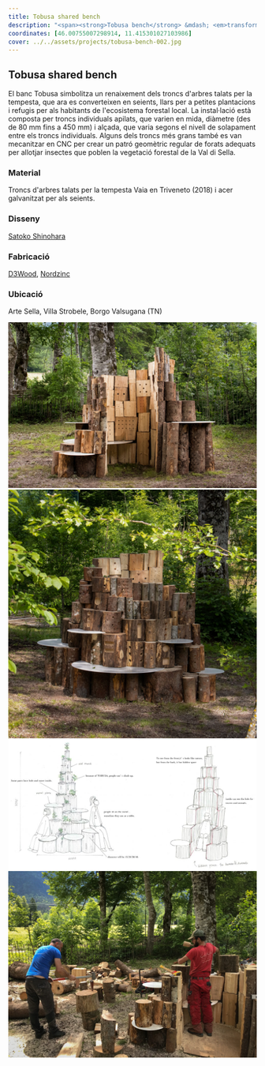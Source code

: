 ```yaml
---
title: Tobusa shared bench
description: "<span><strong>Tobusa bench</strong> &mdash; <em>transforma restes de troncs d'arbres en seients i refugis per a la fauna, apilant-los amb forats mecanitzats per a insectes.</em></span>"
coordinates: [46.00755007298914, 11.415301027103986]
cover: ../../assets/projects/tobusa-bench-002.jpg
---
```


## Tobusa shared bench

El banc Tobusa simbolitza un renaixement dels troncs d'arbres talats per la
tempesta, que ara es converteixen en seients, llars per a petites plantacions i
refugis per als habitants de l'ecosistema forestal local. La instal·lació està
composta per troncs individuals apilats, que varien en mida, diàmetre (des de 80
mm fins a 450 mm) i alçada, que varia segons el nivell de solapament entre els
troncs individuals. Alguns dels troncs més grans també es van mecanitzar en CNC
per crear un patró geomètric regular de forats adequats per allotjar insectes
que poblen la vegetació forestal de la Val di Sella.

### Material

Troncs d'arbres talats per la tempesta Vaia en Triveneto (2018) i acer
galvanitzat per als seients.

### Disseny

[Satoko Shinohara](https://www.s-d-s.net/)

### Fabricació

[D3Wood](https://www.d3wood.it/), [Nordzinc](https://www.nordzinc.com/en/)

### Ubicació

Arte Sella, Villa Strobele, Borgo Valsugana (TN)

![](../../assets/projects/tobusa-bench-001.jpg)
![](../../assets/projects/tobusa-bench-002.jpg)
![](../../assets/projects/tobusa-bench-003.jpg)
![](../../assets/projects/tobusa-bench-004.jpg)
